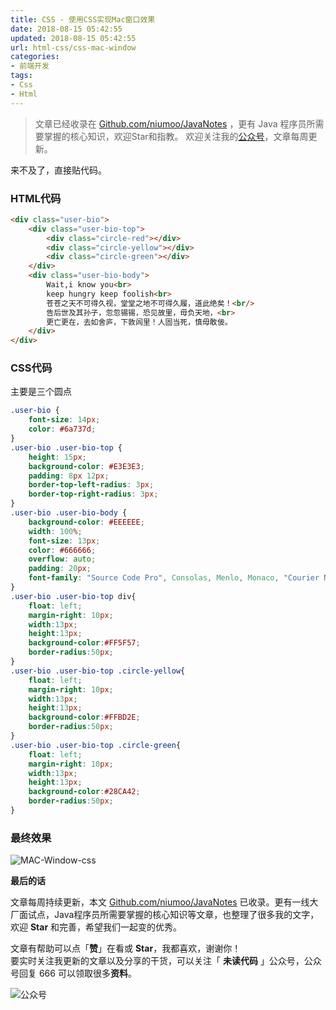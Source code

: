 ```yaml
---
title: CSS - 使用CSS实现Mac窗口效果
date: 2018-08-15 05:42:55
updated: 2018-08-15 05:42:55
url: html-css/css-mac-window
categories:
- 前端开发
tags:
- Css
- Html
---
```


> 文章已经收录在 [Github.com/niumoo/JavaNotes](https://github.com/niumoo/JavaNotes) ，更有 Java 程序员所需要掌握的核心知识，欢迎Star和指教。
> 欢迎关注我的[公众号](https://github.com/niumoo/JavaNotes#%E5%85%AC%E4%BC%97%E5%8F%B7)，文章每周更新。


来不及了，直接贴代码。
### HTML代码

```html
<div class="user-bio">
	<div class="user-bio-top">
		<div class="circle-red"></div>
		<div class="circle-yellow"></div>
		<div class="circle-green"></div>
	</div>
	<div class="user-bio-body">
		Wait,i know you<br>
		keep hungry keep foolish<br>
		苍苍之天不可得久视，堂堂之地不可得久履，道此绝矣！<br/>
		告后世及其孙子，忽忽锡锡，恐见故里，毋负天地，<br>
		更亡更在，去如舍庐，下敦闾里！人固当死，慎毋敢佞。
	</div>
</div>
```
<!-- more -->
### CSS代码
主要是三个圆点
```css
.user-bio {
    font-size: 14px;
    color: #6a737d;
}
.user-bio .user-bio-top {
    height: 15px;
    background-color: #E3E3E3;
    padding: 8px 12px;
    border-top-left-radius: 3px;
    border-top-right-radius: 3px;
}
.user-bio .user-bio-body {
    background-color: #EEEEEE;
    width: 100%;
    font-size: 13px;
    color: #666666;
    overflow: auto;
    padding: 20px;
    font-family: "Source Code Pro", Consolas, Menlo, Monaco, "Courier New", monospace;
}
.user-bio .user-bio-top div{
    float: left;
    margin-right: 10px;
    width:13px;
    height:13px;
    background-color:#FF5F57;
    border-radius:50px;
}
.user-bio .user-bio-top .circle-yellow{
    float: left;
    margin-right: 10px;
    width:13px;
    height:13px;
    background-color:#FFBD2E;
    border-radius:50px;
}
.user-bio .user-bio-top .circle-green{
    float: left;
    margin-right: 10px;
    width:13px;
    height:13px;
    background-color:#28CA42;
    border-radius:50px;
}
```
### 最终效果
![MAC-Window-css](https://cdn.jsdelivr.net/gh/niumoo/cdn-assets/2019/1f2dd02d503fcd77d79e41a208349c59.jpg)

**最后的话**

文章每周持续更新，本文 [Github.com/niumoo/JavaNotes](https://github.com/niumoo/JavaNotes) 已收录。更有一线大厂面试点，Java程序员所需要掌握的核心知识等文章，也整理了很多我的文字，欢迎 **Star** 和完善，希望我们一起变的优秀。

文章有帮助可以点「**赞**」在看或 **Star**，我都喜欢，谢谢你！  
要实时关注我更新的文章以及分享的干货，可以关注「 **未读代码** 」公众号，公众号回复 666 可以领取很多**资料**。

![公众号](https://cdn.jsdelivr.net/gh/niumoo/cdn-assets@439f6a5f6bd130e2aec56f3527656d6edb487b91/webinfo/weixin-public.jpg)